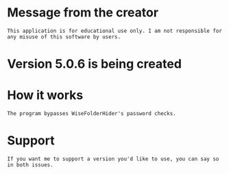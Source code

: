# Message from the creator
`This application is for educational use only. I am not responsible for any misuse of this software by users.`

# Version 5.0.6 is being created


# How it works
`The program bypasses WiseFolderHider's password checks.`

# Support
 `If you want me to support a version you'd like to use, you can say so in both issues.`
